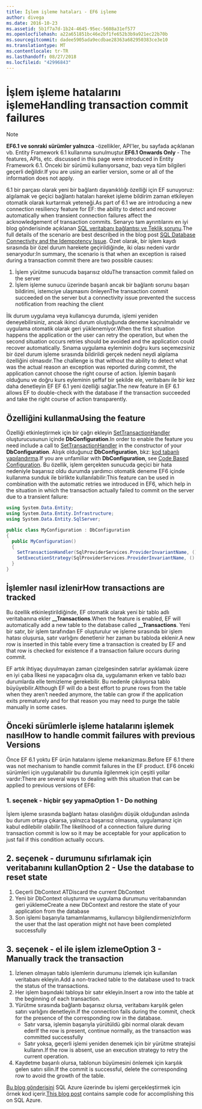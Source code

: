 ```yaml
---
title: İşlem işleme hataları - EF6 işleme
author: divega
ms.date: 2016-10-23
ms.assetid: 5b1f7a7d-1b24-4645-95ec-5608a31ef577
ms.openlocfilehash: a22a651851bc46e2bf1fe652b3b9a921ec22b70b
ms.sourcegitcommit: dadee5905ada9ecdbae28363a682950383ce3e10
ms.translationtype: MT
ms.contentlocale: tr-TR
ms.lasthandoff: 08/27/2018
ms.locfileid: "42996843"
---
```

# <a name="handling-transaction-commit-failures"></a><span data-ttu-id="93c9a-102">İşlem işleme hatalarını işleme</span><span class="sxs-lookup"><span data-stu-id="93c9a-102">Handling transaction commit failures</span></span>
> [!NOTE]
> <span data-ttu-id="93c9a-103">**EF6.1 ve sonraki sürümler yalnızca** -özellikler, API'ler, bu sayfada açıklanan vb. Entity Framework 6.1 kullanıma sunulmuştur.</span><span class="sxs-lookup"><span data-stu-id="93c9a-103">**EF6.1 Onwards Only** - The features, APIs, etc. discussed in this page were introduced in Entity Framework 6.1.</span></span> <span data-ttu-id="93c9a-104">Önceki bir sürümü kullanıyorsanız, bazı veya tüm bilgileri geçerli değildir.</span><span class="sxs-lookup"><span data-stu-id="93c9a-104">If you are using an earlier version, some or all of the information does not apply.</span></span>  

<span data-ttu-id="93c9a-105">6.1 bir parçası olarak yeni bir bağlantı dayanıklılığı özelliği için EF sunuyoruz: algılamak ve geçici bağlantı hataları hareket işleme bildirim zaman etkileyen otomatik olarak kurtarmak yeteneği.</span><span class="sxs-lookup"><span data-stu-id="93c9a-105">As part of 6.1 we are introducing a new connection resiliency feature for EF: the ability to detect and recover automatically when transient connection failures affect the acknowledgement of transaction commits.</span></span> <span data-ttu-id="93c9a-106">Senaryo tam ayrıntılarını en iyi blog gönderisinde açıklanan [SQL veritabanı bağlantısı ve Teklik sorunu](http://blogs.msdn.com/b/adonet/archive/2013/03/11/sql-database-connectivity-and-the-idempotency-issue.aspx).</span><span class="sxs-lookup"><span data-stu-id="93c9a-106">The full details of the scenario are best described in the blog post [SQL Database Connectivity and the Idempotency Issue](http://blogs.msdn.com/b/adonet/archive/2013/03/11/sql-database-connectivity-and-the-idempotency-issue.aspx).</span></span>  <span data-ttu-id="93c9a-107">Özet olarak, bir işlem kaydı sırasında bir özel durum harekete geçirildiğinde, iki olası nedeni vardır senaryodur:</span><span class="sxs-lookup"><span data-stu-id="93c9a-107">In summary, the scenario is that when an exception is raised during a transaction commit there are two possible causes:</span></span>  

1. <span data-ttu-id="93c9a-108">İşlem yürütme sunucuda başarısız oldu</span><span class="sxs-lookup"><span data-stu-id="93c9a-108">The transaction commit failed on the server</span></span>
2. <span data-ttu-id="93c9a-109">İşlem işleme sunucu üzerinde başarılı ancak bir bağlantı sorunu başarı bildirimi, istemciye ulaşmasını önleyen</span><span class="sxs-lookup"><span data-stu-id="93c9a-109">The transaction commit succeeded on the server but a connectivity issue prevented the success notification from reaching the client</span></span>  

<span data-ttu-id="93c9a-110">İlk durum uygulama veya kullanıcıya durumda, işlemi yeniden deneyebilirsiniz, ancak ikinci durum oluştuğunda deneme kaçınılmalıdır ve uygulama otomatik olarak geri yüklenemiyor.</span><span class="sxs-lookup"><span data-stu-id="93c9a-110">When the first situation happens the application or the user can retry the operation, but when the second situation occurs retries should be avoided and the application could recover automatically.</span></span> <span data-ttu-id="93c9a-111">Sınama uygulama eyleminin doğru kurs seçemezsiniz bir özel durum işleme sırasında bildirildi gerçek nedeni neydi algılama özelliğini olmasıdır.</span><span class="sxs-lookup"><span data-stu-id="93c9a-111">The challenge is that without the ability to detect what was the actual reason an exception was reported during commit, the application cannot choose the right course of action.</span></span> <span data-ttu-id="93c9a-112">İşlemin başarılı olduğunu ve doğru kurs eyleminin şeffaf bir şekilde ele, veritabanı ile bir kez daha denetleyin EF EF 6.1 yeni özelliği sağlar.</span><span class="sxs-lookup"><span data-stu-id="93c9a-112">The new feature in EF 6.1 allows EF to double-check with the database if the transaction succeeded and take the right course of action transparently.</span></span>  

## <a name="using-the-feature"></a><span data-ttu-id="93c9a-113">Özelliğini kullanma</span><span class="sxs-lookup"><span data-stu-id="93c9a-113">Using the feature</span></span>  

<span data-ttu-id="93c9a-114">Özelliği etkinleştirmek için bir çağrı ekleyin [SetTransactionHandler](https://msdn.microsoft.com/library/system.data.entity.dbconfiguration.setdefaulttransactionhandler.aspx) oluşturucusunun içinde **DbConfiguration**.</span><span class="sxs-lookup"><span data-stu-id="93c9a-114">In order to enable the feature you need include a call to [SetTransactionHandler](https://msdn.microsoft.com/library/system.data.entity.dbconfiguration.setdefaulttransactionhandler.aspx) in the constructor of your **DbConfiguration**.</span></span> <span data-ttu-id="93c9a-115">Alışık olduğunuz **DbConfiguration**, bkz: [kod tabanlı yapılandırma](~/ef6/fundamentals/configuring/code-based.md).</span><span class="sxs-lookup"><span data-stu-id="93c9a-115">If you are unfamiliar with **DbConfiguration**, see [Code Based Configuration](~/ef6/fundamentals/configuring/code-based.md).</span></span> <span data-ttu-id="93c9a-116">Bu özellik, işlem gerçekten sunucuda geçici bir hata nedeniyle başarısız oldu durumda yardımcı otomatik deneme EF6 içinde kullanıma sunduk ile birlikte kullanılabilir:</span><span class="sxs-lookup"><span data-stu-id="93c9a-116">This feature can be used in combination with the automatic retries we introduced in EF6, which help in the situation in which the transaction actually failed to commit on the server due to a transient failure:</span></span>  

``` csharp
using System.Data.Entity;
using System.Data.Entity.Infrastructure;
using System.Data.Entity.SqlServer;

public class MyConfiguration : DbConfiguration  
{
  public MyConfiguration()  
  {  
    SetTransactionHandler(SqlProviderServices.ProviderInvariantName, () => new CommitFailureHandler());  
    SetExecutionStrategy(SqlProviderServices.ProviderInvariantName, () => new SqlAzureExecutionStrategy());  
  }  
}
```  

## <a name="how-transactions-are-tracked"></a><span data-ttu-id="93c9a-117">İşlemler nasıl izlenir</span><span class="sxs-lookup"><span data-stu-id="93c9a-117">How transactions are tracked</span></span>  

<span data-ttu-id="93c9a-118">Bu özellik etkinleştirildiğinde, EF otomatik olarak yeni bir tablo adlı veritabanına ekler **__Transactions**.</span><span class="sxs-lookup"><span data-stu-id="93c9a-118">When the feature is enabled, EF will automatically add a new table to the database called **__Transactions**.</span></span> <span data-ttu-id="93c9a-119">Yeni bir satır, bir işlem tarafından EF oluşturulur ve işleme sırasında bir işlem hatası oluşursa, satır varlığını denetlenir her zaman bu tabloda eklenir.</span><span class="sxs-lookup"><span data-stu-id="93c9a-119">A new row is inserted in this table every time a transaction is created by EF and that row is checked for existence if a transaction failure occurs during commit.</span></span>  

<span data-ttu-id="93c9a-120">EF artık ihtiyaç duyulmayan zaman çizelgesinden satırlar ayıklamak üzere en iyi çaba İlkesi ne yapacağını olsa da, uygulamanın erken ve tablo bazı durumlarda elle temizleme gerekebilir. Bu nedenle çıkılıyorsa tablo büyüyebilir.</span><span class="sxs-lookup"><span data-stu-id="93c9a-120">Although EF will do a best effort to prune rows from the table when they aren’t needed anymore, the table can grow if the application exits prematurely and for that reason you may need to purge the table manually in some cases.</span></span>  

## <a name="how-to-handle-commit-failures-with-previous-versions"></a><span data-ttu-id="93c9a-121">Önceki sürümlerle işleme hatalarını işlemek nasıl</span><span class="sxs-lookup"><span data-stu-id="93c9a-121">How to handle commit failures with previous Versions</span></span>

<span data-ttu-id="93c9a-122">Önce EF 6.1 yoktu EF ürün hatalarını işleme mekanizması.</span><span class="sxs-lookup"><span data-stu-id="93c9a-122">Before EF 6.1 there was not mechanism to handle commit failures in the EF product.</span></span> <span data-ttu-id="93c9a-123">EF6 önceki sürümleri için uygulanabilir bu durumla ilgilenmek için çeşitli yollar vardır:</span><span class="sxs-lookup"><span data-stu-id="93c9a-123">There are several ways to dealing with this situation that can be applied to previous versions of EF6:</span></span>  

### <a name="option-1---do-nothing"></a><span data-ttu-id="93c9a-124">1. seçenek - hiçbir şey yapma</span><span class="sxs-lookup"><span data-stu-id="93c9a-124">Option 1 - Do nothing</span></span>  

<span data-ttu-id="93c9a-125">İşlem işleme sırasında bağlantı hatası olasılığını düşük olduğundan aslında bu durum ortaya çıkarsa, yalnızca başarısız olmasına, uygulamanız için kabul edilebilir olabilir.</span><span class="sxs-lookup"><span data-stu-id="93c9a-125">The likelihood of a connection failure during transaction commit is low so it may be acceptable for your application to just fail if this condition actually occurs.</span></span>  

## <a name="option-2---use-the-database-to-reset-state"></a><span data-ttu-id="93c9a-126">2. seçenek - durumunu sıfırlamak için veritabanını kullan</span><span class="sxs-lookup"><span data-stu-id="93c9a-126">Option 2 - Use the database to reset state</span></span>  

1. <span data-ttu-id="93c9a-127">Geçerli DbContext AT</span><span class="sxs-lookup"><span data-stu-id="93c9a-127">Discard the current DbContext</span></span>  
2. <span data-ttu-id="93c9a-128">Yeni bir DbContext oluşturma ve uygulama durumunu veritabanından geri yükleme</span><span class="sxs-lookup"><span data-stu-id="93c9a-128">Create a new DbContext and restore the state of your application from the database</span></span>  
3. <span data-ttu-id="93c9a-129">Son işlemi başarıyla tamamlanmamış, kullanıcıyı bilgilendirmeniz</span><span class="sxs-lookup"><span data-stu-id="93c9a-129">Inform the user that the last operation might not have been completed successfully</span></span>  

## <a name="option-3---manually-track-the-transaction"></a><span data-ttu-id="93c9a-130">3. seçenek - el ile işlem izleme</span><span class="sxs-lookup"><span data-stu-id="93c9a-130">Option 3 - Manually track the transaction</span></span>  

1. <span data-ttu-id="93c9a-131">İzlenen olmayan tablo işlemlerin durumunu izlemek için kullanılan veritabanı ekleyin.</span><span class="sxs-lookup"><span data-stu-id="93c9a-131">Add a non-tracked table to the database used to track the status of the transactions.</span></span>  
2. <span data-ttu-id="93c9a-132">Her işlem başındaki tabloya bir satır ekleyin.</span><span class="sxs-lookup"><span data-stu-id="93c9a-132">Insert a row into the table at the beginning of each transaction.</span></span>  
3. <span data-ttu-id="93c9a-133">Yürütme sırasında bağlantı başarısız olursa, veritabanı karşılık gelen satırı varlığını denetleyin.</span><span class="sxs-lookup"><span data-stu-id="93c9a-133">If the connection fails during the commit, check for the presence of the corresponding row in the database.</span></span>  
    - <span data-ttu-id="93c9a-134">Satır varsa, işlemin başarıyla yürütüldü gibi normal olarak devam eder</span><span class="sxs-lookup"><span data-stu-id="93c9a-134">If the row is present, continue normally, as the transaction was committed successfully</span></span>  
    - <span data-ttu-id="93c9a-135">Satır yoksa, geçerli işlemi yeniden denemek için bir yürütme stratejisi kullanın.</span><span class="sxs-lookup"><span data-stu-id="93c9a-135">If the row is absent, use an execution strategy to retry the current operation.</span></span>  
4. <span data-ttu-id="93c9a-136">Kaydetme başarılı olursa, tablonun büyümesini önlemek için karşılık gelen satırı silin.</span><span class="sxs-lookup"><span data-stu-id="93c9a-136">If the commit is successful, delete the corresponding row to avoid the growth of the table.</span></span>  

<span data-ttu-id="93c9a-137">[Bu blog gönderisini](http://blogs.msdn.com/b/adonet/archive/2013/03/11/sql-database-connectivity-and-the-idempotency-issue.aspx) SQL Azure üzerinde bu işlemi gerçekleştirmek için örnek kod içerir.</span><span class="sxs-lookup"><span data-stu-id="93c9a-137">[This blog post](http://blogs.msdn.com/b/adonet/archive/2013/03/11/sql-database-connectivity-and-the-idempotency-issue.aspx) contains sample code for accomplishing this on SQL Azure.</span></span>  
